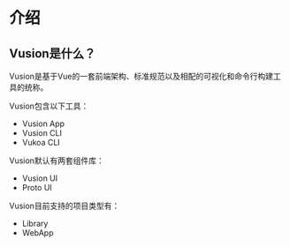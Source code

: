 # 介绍

## Vusion是什么？

Vusion是基于Vue的一套前端架构、标准规范以及相配的可视化和命令行构建工具的统称。

Vusion包含以下工具：
- Vusion App
- Vusion CLI
- Vukoa CLI

Vusion默认有两套组件库：
- Vusion UI
- Proto UI

Vusion目前支持的项目类型有：
- Library
- WebApp
